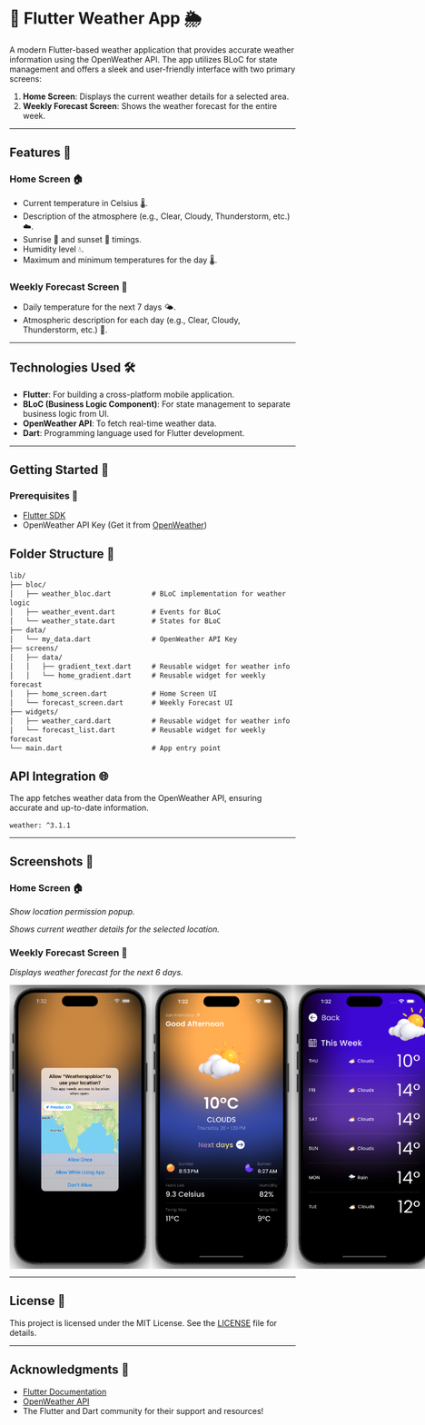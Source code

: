 # 🚀 Flutter Weather App 🌦️

A modern Flutter-based weather application that provides accurate weather information using the OpenWeather API. The app utilizes BLoC for state management and offers a sleek and user-friendly interface with two primary screens:

1. **Home Screen**: Displays the current weather details for a selected area.
2. **Weekly Forecast Screen**: Shows the weather forecast for the entire week.

---

## Features 🌟

### Home Screen 🏠
- Current temperature in Celsius 🌡️.
- Description of the atmosphere (e.g., Clear, Cloudy, Thunderstorm, etc.) ☁️.
- Sunrise 🌅 and sunset 🌇 timings.
- Humidity level 💧.
- Maximum and minimum temperatures for the day 🌡️.

### Weekly Forecast Screen 📅
- Daily temperature for the next 7 days 🌤️.
- Atmospheric description for each day (e.g., Clear, Cloudy, Thunderstorm, etc.) 🌈.

---

## Technologies Used 🛠️

- **Flutter**: For building a cross-platform mobile application.
- **BLoC (Business Logic Component)**: For state management to separate business logic from UI.
- **OpenWeather API**: To fetch real-time weather data.
- **Dart**: Programming language used for Flutter development.

---

## Getting Started 🚀

### Prerequisites 🔑
- [Flutter SDK](https://flutter.dev/docs/get-started/install)
- OpenWeather API Key (Get it from [OpenWeather](https://openweathermap.org/api))

## Folder Structure 📂

```plaintext
lib/
├── bloc/
│   ├── weather_bloc.dart          # BLoC implementation for weather logic
│   ├── weather_event.dart         # Events for BLoC
│   └── weather_state.dart         # States for BLoC
├── data/
│   └── my_data.dart               # OpenWeather API Key
├── screens/
│   ├── data/
│   │   ├── gradient_text.dart     # Reusable widget for weather info
│   │   └── home_gradient.dart     # Reusable widget for weekly forecast
│   ├── home_screen.dart           # Home Screen UI
│   └── forecast_screen.dart       # Weekly Forecast UI
├── widgets/
│   ├── weather_card.dart          # Reusable widget for weather info
│   └── forecast_list.dart         # Reusable widget for weekly forecast
└── main.dart                      # App entry point
```


## API Integration 🌐

The app fetches weather data from the OpenWeather API, ensuring accurate and up-to-date information.

```plaintext
weather: ^3.1.1
```

---

## Screenshots 📸

### Home Screen 🏠
*Show location permission popup.*

*Shows current weather details for the selected location.*


### Weekly Forecast Screen 📅
*Displays weather forecast for the next 6 days.*

<div style="display: flex; justify-content: space-between;">
  <img src="https://github.com/kamal66/flutter_weather_app/blob/main/screenshots/ss1.png?raw=true" width="250" height="auto" alt="Screenshot 1"/>
  <img src="https://github.com/kamal66/flutter_weather_app/blob/main/screenshots/ss2.png?raw=true" width="250" height="auto" alt="Screenshot 2"/>
  <img src="https://github.com/kamal66/flutter_weather_app/blob/main/screenshots/ss3.png?raw=true" width="250" height="auto" alt="Screenshot 3"/>
</div>

---

## License 📜

This project is licensed under the MIT License. See the [LICENSE](LICENSE.txt) file for details.

---

## Acknowledgments 🙏

- [Flutter Documentation](https://flutter.dev/docs)
- [OpenWeather API](https://openweathermap.org/api)
- The Flutter and Dart community for their support and resources!


